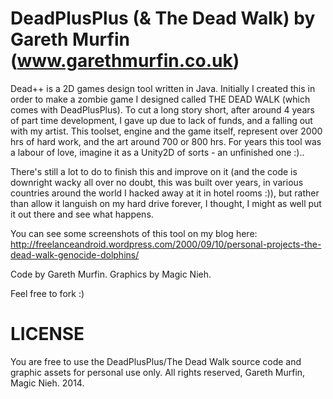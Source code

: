 DeadPlusPlus (& The Dead Walk) by Gareth Murfin (www.garethmurfin.co.uk)
====================================================

Dead++ is a 2D games design tool written in Java. Initially I created this in order to make a zombie game I designed called THE DEAD WALK (which comes with DeadPlusPlus). To cut a long story short, after around 4 years of part time development, I gave up due to lack of funds, and a falling out with my artist. 
This toolset, engine and the game itself, represent over 2000 hrs of hard work, and the art around 700 or 800 hrs. For years this tool was a labour of love, imagine it as a Unity2D of sorts - an unfinished one :)..

There's still a lot to do to finish this and improve on it (and the code is downright wacky all over no doubt, this was built over years, in various countries around the world I hacked away at it in hotel rooms :)), but rather than allow it languish on my hard drive forever, I thought, I might as well put it out there and see what happens.

You can see some screenshots of this tool on my blog here: http://freelanceandroid.wordpress.com/2000/09/10/personal-projects-the-dead-walk-genocide-dolphins/

Code by Gareth Murfin.
Graphics by Magic Nieh.

Feel free to fork :)

LICENSE
====================================================
You are free to use the DeadPlusPlus/The Dead Walk source code and graphic assets for personal use only. All rights reserved, Gareth Murfin, Magic Nieh. 2014.

